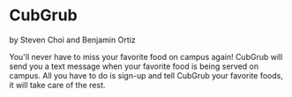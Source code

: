 CubGrub
============
by Steven Choi and Benjamin Ortiz

You'll never have to miss your favorite food on campus again! CubGrub will send you a text message when your favorite food is being served on campus. All you have to do is sign-up and tell CubGrub your favorite foods, it will take care of the rest.
